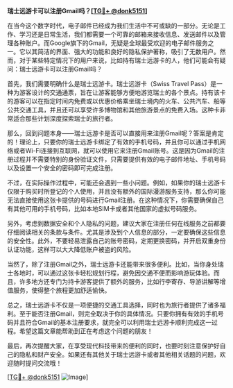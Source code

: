 **瑞士远游卡可以注册Gmail吗？[[TG💪+ @donk5151](https://t.me/s/donk5151)]**

在当今这个数字时代，电子邮件已经成为我们生活中不可或缺的一部分。无论是工作、学习还是日常生活，我们都需要一个可靠的邮箱来接收信息、发送邮件以及管理各种账户。而Google旗下的Gmail，无疑是全球最受欢迎的电子邮件服务之一。它以其简洁的界面、强大的功能和良好的隐私保护著称，吸引了无数用户。然而，对于某些特定情况下的用户来说，比如持有瑞士远游卡的人，他们可能会有疑问：瑞士远游卡可以注册Gmail吗？

首先，我们需要明确什么是瑞士远游卡。瑞士远游卡（Swiss Travel Pass）是一种为游客设计的交通通票，旨在让游客能够方便地游览瑞士的各个景点。持有该卡的游客可以在指定时间内免费或以优惠价格乘坐瑞士境内的火车、公共汽车、船等公共交通工具，并且还可以享受许多博物馆和其他旅游景点的免费入场。这种卡非常适合那些计划深度探索瑞士的旅行者。

那么，回到问题本身——瑞士远游卡是否可以直接用来注册Gmail呢？答案是肯定的！理论上，只要你的瑞士远游卡绑定了有效的手机号码，并且你可以通过手机网络或者Wi-Fi连接到互联网，就可以使用它来注册Gmail账号。这是因为Gmail的注册过程并不需要特别的身份验证文件，只需要提供有效的电子邮件地址、手机号码以及设置一个安全的密码即可完成注册。

不过，在实际操作过程中，可能还会遇到一些小问题。例如，如果你的瑞士远游卡仅限于购买时所登记的个人使用，并且没有额外的国际漫游服务支持，那么你可能无法直接使用这张卡提供的号码进行Gmail注册。在这种情况下，你需要确保自己有其他可用的手机号码，比如本地SIM卡或者其他国家的虚拟号码服务。

另外，考虑到数据安全和个人隐私的问题，建议大家在注册任何在线服务之前都要仔细阅读相关的条款与条件。尤其是涉及到个人信息的部分，一定要确保这些信息的安全性。此外，不要轻易泄露自己的账号密码，定期更换密码，并开启双重身份认证功能，这样可以大大降低账户被盗的风险。

当然了，除了注册Gmail之外，瑞士远游卡还能带来很多便利。比如，当你身处瑞士各地时，可以通过这张卡轻松规划行程，避免因交通不便而影响游玩体验。而且，许多地方还专门为持卡游客提供了额外的服务，比如行李寄存、导游讲解等增值服务，使得整个旅程更加舒适愉快。

总之，瑞士远游卡不仅是一项便捷的交通工具选择，同时也为旅行者提供了诸多福利。至于能否注册Gmail，则完全取决于你的具体情况。只要你拥有有效的手机号码并且符合Gmail的基本注册要求，就完全可以利用瑞士远游卡顺利完成这一过程。希望这篇文章能帮助到正在考虑这个问题的朋友！

最后，再次提醒大家，在享受现代科技带来的便利的同时，也要时刻注意保护好自己的隐私和财产安全。如果还有其他关于瑞士远游卡或者其他相关话题的问题，欢迎随时提问交流哦！

[[TG💪+ @donk5151](https://t.me/s/donk5151) ![Image](https://i.postimg.cc/rwNCRYN7/Snipaste-2025-04-30-17-27-05.png)]